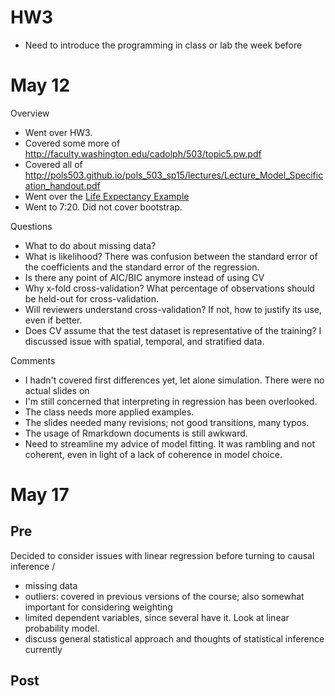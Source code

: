 # HW3

- Need to introduce the programming in class or lab the week before

# May 12

Overview

- Went over HW3.
- Covered some more of http://faculty.washington.edu/cadolph/503/topic5.pw.pdf
- Covered all of http://pols503.github.io/pols_503_sp15/lectures/Lecture_Model_Specification_handout.pdf
- Went over the [Life Expectancy Example](http://pols503.github.io/pols_503_sp15/docs/docs/Life_Expectancy_Example.html)
- Went to 7:20. Did not cover bootstrap. 

Questions

- What to do about missing data? 
- What is likelihood? There was confusion between the standard error of the coefficients and the standard error of the regression.
- Is there any point of AIC/BIC anymore instead of using CV
- Why x-fold cross-validation? What percentage of observations should be held-out for cross-validation.
- Will reviewers understand cross-validation? If not, how to justify its use, even if better.
- Does CV assume that the test dataset is representative of the training? I discussed issue with spatial, temporal, and stratified data.

Comments

- I hadn't covered first differences yet, let alone simulation. There were no actual slides on
- I'm still concerned that interpreting in regression has been overlooked.
- The class needs more applied examples.
- The slides needed many revisions; not good transitions, many typos.
- The usage of Rmarkdown documents is still awkward.
- Need to streamline my advice of model fitting. It was rambling and not coherent, even in light of a lack of coherence in model choice.

# May 17

## Pre

Decided to consider issues with linear regression before turning to causal inference / 

- missing data
- outliers: covered in previous versions of the course; also somewhat important for considering weighting
- limited dependent variables, since several have it. Look at linear probability model.
- discuss general statistical approach and thoughts of statistical inference currently

## Post

